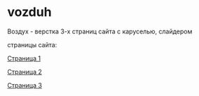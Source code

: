 vozduh
======

Воздух - верстка 3-х страниц сайта с каруселью, слайдером

страницы сайта:

<a href="yeva-dev.github.io/vozduh/v1.html">Страница 1</a>

<a href="yeva-dev.github.io/vozduh/v2.html">Страница 2</a>

<a href="yeva-dev.github.io/vozduh/v3.html">Страница 3</a>
